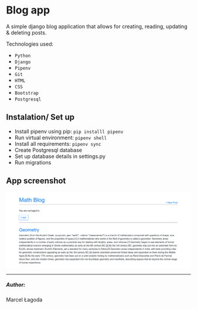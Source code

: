 # Blog app

A simple django blog application that allows for creating, reading, updating & deleting posts.

Technologies used:
* ```Python```
* ```Django```
* ```Pipenv```
* ```Git```
* ```HTML```
* ```CSS```
* ```Bootstrap```
* ```Postgresql```

## Instalation/ Set up

* Install pipenv using pip: `pip installl pipenv`
* Run virtual environment: `pipenv shell`
* Install all requirements: `pipenv sync`
* Create Postgresql database
* Set up database details in settings.py 
* Run migrations

## App screenshot

![Blog](screenshots/blog.png)


<hr>

##### Author:

Marcel Łagoda